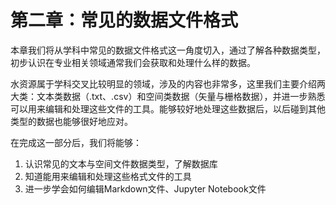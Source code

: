 # 第二章：常见的数据文件格式

本章我们将从学科中常见的数据文件格式这一角度切入，通过了解各种数据类型，初步认识在专业相关领域通常我们会获取和处理什么样的数据。

水资源属于学科交叉比较明显的领域，涉及的内容也非常多，这里我们主要介绍两大类：文本类数据（.txt、.csv）和空间类数据（矢量与栅格数据），并进一步熟悉可以用来编辑和处理这些文件的工具。能够较好地处理这些数据后，以后碰到其他类型的数据也能够很好地应对。

在完成这一部分后，我们将能够：

1. 认识常见的文本与空间文件数据类型，了解数据库
2. 知道能用来编辑和处理这些格式文件的工具
3. 进一步学会如何编辑Markdown文件、Jupyter Notebook文件
